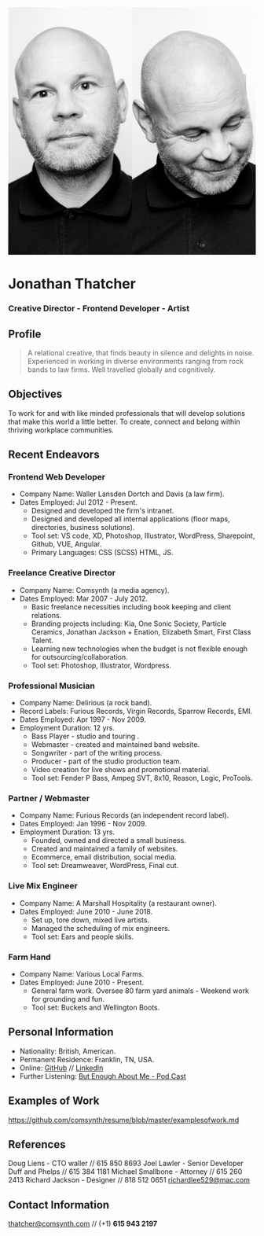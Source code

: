 ![](thatcher.jpg)
# Jonathan Thatcher 
### Creative Director - Frontend Developer - Artist
## Profile
> A relational creative, that finds beauty in silence and delights in noise. Experienced in working in diverse environments ranging from rock bands to law firms. Well travelled globally and cognitively.
## Objectives
To work for and with like minded professionals that will develop solutions that make this world a little better. To create, connect and belong within thriving workplace communities.
## Recent Endeavors
### Frontend Web Developer
- Company Name: Waller Lansden Dortch and Davis (a law firm).
- Dates Employed: Jul 2012 -  Present.
  - Designed and developed the firm's intranet. 
  - Designed and developed all internal applications (floor maps, directories, business solutions).
  - Tool set: VS code, XD, Photoshop, Illustrator, WordPress, Sharepoint, Github,  VUE, Angular. 
  - Primary Languages: CSS (SCSS) HTML, JS.
### Freelance Creative Director
- Company Name: Comsynth (a media agency).
- Dates Employed: Mar 2007 - July 2012.
  - Basic freelance necessities including book keeping and client relations. 
  - Branding projects including: Kia, One Sonic Society, Particle Ceramics, Jonathan Jackson + Enation, Elizabeth Smart, First Class Talent.
  - Learning new technologies when the budget is not flexible enough for outsourcing/collaboration.
  - Tool set: Photoshop, Illustrator, Wordpress.
### Professional Musician
- Company Name: Delirious (a rock band).
- Record Labels: Furious Records, Virgin Records, Sparrow Records, EMI.
- Dates Employed: Apr 1997 - Nov 2009. 
- Employment Duration: 12 yrs.
  - Bass Player - studio and touring .
  - Webmaster - created and maintained band website.
  - Songwriter - part of the writing process.
  - Producer -  part of the studio production team.
  - Video creation for live shows and promotional material.
  - Tool set: Fender P Bass, Ampeg SVT, 8x10, Reason, Logic, ProTools.
### Partner / Webmaster
- Company Name: Furious Records (an independent record label).
- Dates Employed: Jan 1996 - Nov 2009.
- Employment Duration: 13 yrs.
  - Founded, owned and directed a small business.
  - Created and maintained a family of websites. 
  - Ecommerce, email distribution, social media.
  - Tool set: Dreamweaver, WordPress, Final cut.
### Live Mix Engineer
- Company Name: A Marshall Hospitality (a restaurant owner).
- Dates Employed: June 2010 - June 2018.
  - Set up, tore down, mixed live artists.
  - Managed the scheduling of mix engineers.
  - Tool set: Ears and people skills.
### Farm Hand
- Company Name: Various Local Farms.
- Dates Employed: June 2010 - Present.
  - General farm work. Oversee 80 farm yard animals -  Weekend work for grounding and fun.
  - Tool set: Buckets and Wellington Boots.
## Personal Information
- Nationality: British, American.
- Permanent Residence: Franklin, TN, USA.
- Online: [GitHub](https://github.com/comsynth/resume/) // [LinkedIn](https://www.linkedin.com/in/arkyard/)
- Further Listening: [But Enough About Me - Pod Cast](https://podcasts.apple.com/us/podcast/ep-12-jon-thatcher/id1464781115?i=1000454409914)



## Examples of Work
https://github.com/comsynth/resume/blob/master/examplesofwork.md

## References
Doug Liens - CTO waller // 615 850 8693
Joel Lawler - Senior Developer Duff and Phelps // 615 384 1181
Michael Smallbone - Attorney // 615 260 2413
Richard Jackson - Designer // 818 512 0651 richardlee529@mac.com

## Contact Information
[thatcher@comsynth.com](mailto:thatcher@comsynth.com) // (+1) **615 943 2197**

